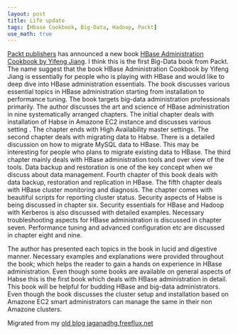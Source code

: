 ```yaml
---
layout: post
title: Life update
tags: [Hbase Cookbook, Big-Data, Hadoop, Packt]
use_math: true
---
```


[Packt publishers](www.packtpub.com) has announced a new book [HBase Administration Cookbook by Yifeng Jiang](https://www.packtpub.com/big-data-and-business-intelligence/hbase-administration-cookbook). I think this is the first Big-Data book from Packt. The name suggest that the book HBase Administration Cookbook by Yifeng Jiang is essentially for people who is playing with HBase and would like to deep dive into HBase administration essentials. The book discusses various essential topics in HBase administration starting from installation to performance tuning. The book targets big-data administration professionals primarily. The author discusses the art and science of HBase administration in nine systematically arranged chapters. The initial chapter deals with installation of Habse in Amazone EC2 instance and discusses various setting . The chapter ends with High Availability master settings. The second chapter deals with migrating data to Habse. There is a detailed discussion on how to migrate MySQL data to HBase. This may be interesting for people who plans to migrate existing data to HBase. The third chapter mainly deals with HBase administration tools and over view of the tools. Data backup and restoration is one of the key concept when we discuss about data management. Fourth chapter of this book deals with data backup, restoration and replication in HBase. The fifth chapter deals with HBase cluster monitoring and diagnosis. The chapter comes with beautiful scripts for reporting cluster status. Security aspects of Habse is being discussed in chapter six. Security essentials for HBase and Hadoop with Kerberos is also discussed with detailed examples. Necessary troubleshooting aspects for HBase administration is discussed in chapter seven. Performance tuning and advanced configuration etc are discussed in chapter eight and nine.


The author has presented each topics in the book in lucid and digestive manner. Necessary examples and explanations were provided throughout the book; which helps the reader to gain a hands on experience in HBase administration. Even though some books are available on general aspects of Habse this is the first book which deals with HBase administration in detail. This book will be helpful for budding HBase and big-data administrators. Even though the book discusses the cluster setup and installation based on Amazone EC2 smart administrators can manage the same in their non Amazone clusters.


Migrated from my [old blog jaganadhg.freeflux.net](https://web.archive.org/web/20150826195408/http://jaganadhg.freeflux.net/blog/archive/2012/10/04/hbase-administration-cookbook-by-yifeng-jiang-review.html)
